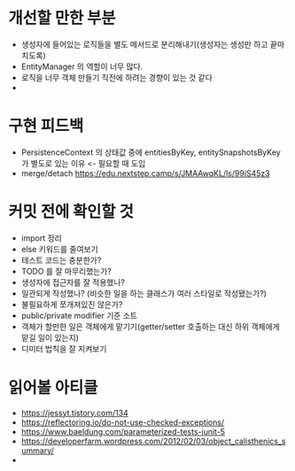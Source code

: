 # 개선할 만한 부분

- 생성자에 들어있는 로직들을 별도 메서드로 분리해내기(생성자는 생성만 하고 끝마치도록)
- EntityManager 의 역할이 너무 많다.
- 로직을 너무 객체 만들기 직전에 하려는 경향이 있는 것 같다
- 
# 구현 피드백

- PersistenceContext 의 상태값 중에 entitiesByKey, entitySnapshotsByKey 가 별도로 있는 이유 <- 필요할 때 도입
- merge/detach https://edu.nextstep.camp/s/JMAAwqKL/ls/99iS45z3

# 커밋 전에 확인할 것

* import 정리
* else 키워드를 줄여보기
* 테스트 코드는 충분한가?
* TODO 를 잘 마무리했는가?
* 생성자에 접근자를 잘 적용했나?
* 일관되게 작성했나? (비슷한 일을 하는 클래스가 여러 스타일로 작성됐는가?)
* 불필요하게 쪼개져있진 않은가?
* public/private modifier 기준 소트
* 객체가 할만한 일은 객체에게 맡기기(getter/setter 호출하는 대신 하위 객체에게 맡길 일이 있는지)
* 디미터 법칙을 잘 지켜보기

# 읽어볼 아티클

* https://jessyt.tistory.com/134
* https://reflectoring.io/do-not-use-checked-exceptions/
* https://www.baeldung.com/parameterized-tests-junit-5
* https://developerfarm.wordpress.com/2012/02/03/object_calisthenics_summary/
* 
